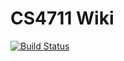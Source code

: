 # CS4711 Wiki

[![Build Status](https://travis-ci.com/4711-team4/Wiki.svg?branch=master)](https://travis-ci.com/4711-team4/Wiki)

